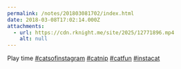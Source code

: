 ```yaml
---
permalink: /notes/201803081702/index.html
date: 2018-03-08T17:02:14.000Z
attachments:
  - url: https://cdn.rknight.me/site/2025/12771896.mp4
    alt: null
---
```


Play time <a href="https://pixelfed.social/discover/tags/catsofinstagram?src=hash" title="#catsofinstagram" class="u-url hashtag" rel="external nofollow noopener">#catsofinstagram</a> <a href="https://pixelfed.social/discover/tags/catnip?src=hash" title="#catnip" class="u-url hashtag" rel="external nofollow noopener">#catnip</a> <a href="https://pixelfed.social/discover/tags/catfun?src=hash" title="#catfun" class="u-url hashtag" rel="external nofollow noopener">#catfun</a> <a href="https://pixelfed.social/discover/tags/instacat?src=hash" title="#instacat" class="u-url hashtag" rel="external nofollow noopener">#instacat</a>
